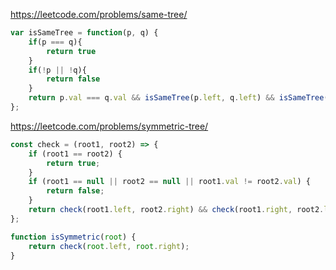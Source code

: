 https://leetcode.com/problems/same-tree/
```js
var isSameTree = function(p, q) {
    if(p === q){
        return true
    }
    if(!p || !q){
        return false
    }
    return p.val === q.val && isSameTree(p.left, q.left) && isSameTree(p.right, q.right) 
};
```

https://leetcode.com/problems/symmetric-tree/
```js
const check = (root1, root2) => {
    if (root1 == root2) {
        return true;
    }
    if (root1 == null || root2 == null || root1.val != root2.val) {
        return false;
    }
    return check(root1.left, root2.right) && check(root1.right, root2.left);
};

function isSymmetric(root) {
    return check(root.left, root.right);
}

```
